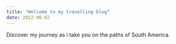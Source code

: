 ```yaml
---
title: "Welcome to my travelling blog"
date: 2022-06-02
---
```


Discover my journey as i take you on the paths of South America.
